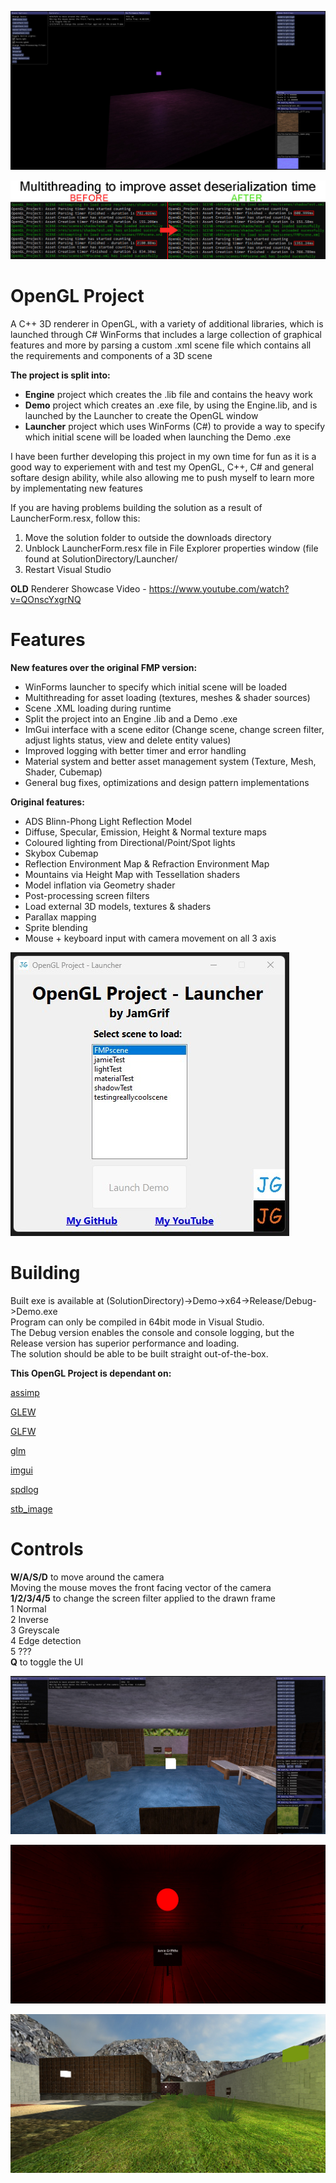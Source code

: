 
![](media/banner3.jpg)

![Banner5Test](media/banner5.jpg)

# OpenGL Project

A C++ 3D renderer in OpenGL, with a variety of additional libraries, which is launched through C# WinForms that includes a large collection of graphical features and more by parsing a custom .xml scene file which contains all the requirements and components of a 3D scene

**The project is split into:**  
- **Engine** project which creates the .lib file and contains the heavy work 
- **Demo** project which creates an .exe file, by using the Engine.lib, and is launched by the Launcher to create the OpenGL window
- **Launcher** project which uses WinForms (C#) to provide a way to specify which initial scene will be loaded when launching the Demo .exe

I have been further developing this project in my own time for fun as it is a good way to experiement with and test my OpenGL, C++, C# and general softare design ability, while also allowing me to push myself to learn more by implementating new features

If you are having problems building the solution as a result of LauncherForm.resx, follow this:  
1. Move the solution folder to outside the downloads directory  
2. Unblock LauncherForm.resx file in File Explorer properties window (file found at SolutionDirectory/Launcher/  
3. Restart Visual Studio  

**OLD** Renderer Showcase Video - https://www.youtube.com/watch?v=QOnscYxgrNQ

# Features

**New features over the original FMP version:**  
- WinForms launcher to specify which initial scene will be loaded
- Multithreading for asset loading (textures, meshes & shader sources)  
- Scene .XML loading during runtime  
- Split the project into an Engine .lib and a Demo .exe  
- ImGui interface with a scene editor (Change scene, change screen filter, adjust lights status, view and delete entity values)  
- Improved logging with better timer and error handling  
- Material system and better asset management system (Texture, Mesh, Shader, Cubemap)
- General bug fixes, optimizations and design pattern implementations  

**Original features:**  
- ADS Blinn-Phong Light Reflection Model  
- Diffuse, Specular, Emission, Height & Normal texture maps
- Coloured lighting from Directional/Point/Spot lights  
- Skybox Cubemap  
- Reflection Environment Map & Refraction Environment Map  
- Mountains via Height Map with Tessellation shaders  
- Model inflation via Geometry shader  
- Post-processing screen filters  
- Load external 3D models, textures & shaders  
- Parallax mapping   
- Sprite blending  
- Mouse + keyboard input with camera movement on all 3 axis  

![](media/banner6.jpg)

# Building

Built exe is available at (SolutionDirectory)->Demo->x64->Release/Debug->Demo.exe  
Program can only be compiled in 64bit mode in Visual Studio.  
The Debug version enables the console and console logging, but the Release version has superior performance and loading.    
The solution should be able to be built straight out-of-the-box.  

**This OpenGL Project is dependant on:**

[assimp](https://github.com/assimp/assimp)

[GLEW](https://github.com/nigels-com/glew)

[GLFW](https://github.com/glfw/glfw)

[glm](https://github.com/g-truc/glm)

[imgui](https://github.com/ocornut/imgui)

[spdlog](https://github.com/gabime/spdlog)

[stb_image](https://github.com/nothings/stb)

# Controls

**W/A/S/D** to move around the camera  
Moving the mouse moves the front facing vector of the camera  
**1/2/3/4/5** to change the screen filter applied to the drawn frame  
	1 Normal  
	2 Inverse  
	3 Greyscale  
	4 Edge detection  
	5 ???  
**Q** to toggle the UI

![](media/banner4.jpg)

![](media/banner2.jpg)

![](media/banner1.jpg)
